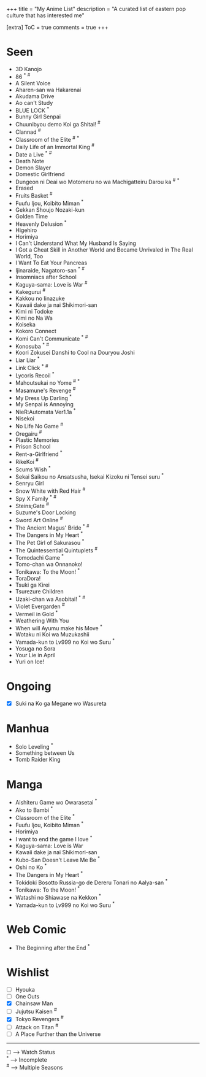 +++
title = "My Anime List"
description = "A curated list of eastern pop culture that has interested me"

[extra]
ToC = true
comments = true
+++

# Seen

- 3D Kanojo
- 86 <sup>\*</sup> <sup>#</sup>
- A Silent Voice
- Aharen-san wa Hakarenai
- Akudama Drive
- Ao can't Study
- BLUE LOCK <sup>\*</sup>
- Bunny Girl Senpai
- Chuunibyou demo Koi ga Shitai! <sup>#</sup>
- Clannad <sup>#</sup>
- Classroom of the Elite <sup>#</sup> <sup>\*</sup>
- Daily Life of an Immortal King <sup>#</sup>
- Date a Live <sup>\*</sup> <sup>#</sup>
- Death Note
- Demon Slayer
- Domestic Girlfriend
- Dungeon ni Deai wo Motomeru no wa Machigatteiru Darou ka <sup>#</sup> <sup>\*</sup>
- Erased
- Fruits Basket <sup>#</sup>
- Fuufu Ijou, Koibito Miman <sup>\*</sup>
- Gekkan Shoujo Nozaki-kun
- Golden Time
- Heavenly Delusion <sup>\*</sup>
- Higehiro
- Horimiya
- I Can't Understand What My Husband Is Saying
- I Got a Cheat Skill in Another World and Became Unrivaled in The Real World, Too
- I Want To Eat Your Pancreas
- Ijinaraide, Nagatoro-san <sup>\*</sup> <sup>#</sup>
- Insomniacs after School
- Kaguya-sama: Love is War <sup>#</sup>
- Kakegurui <sup>#</sup>
- Kakkou no Iinazuke
- Kawaii dake ja nai Shikimori-san
- Kimi ni Todoke
- Kimi no Na Wa
- Koiseka
- Kokoro Connect
- Komi Can't Communicate <sup>\*</sup> <sup>#</sup>
- Konosuba <sup>\*</sup> <sup>#</sup>
- Koori Zokusei Danshi to Cool na Douryou Joshi
- Liar Liar <sup>\*</sup>
- Link Click <sup>\*</sup> <sup>#</sup>
- Lycoris Recoil <sup>\*</sup>
- Mahoutsukai no Yome <sup>#</sup> <sup>\*</sup>
- Masamune's Revenge <sup>#</sup>
- My Dress Up Darling <sup>\*</sup>
- My Senpai is Annoying
- NieR:Automata Ver1.1a <sup>\*</sup>
- Nisekoi
- No Life No Game <sup>#</sup>
- Oregairu <sup>#</sup>
- Plastic Memories
- Prison School
- Rent-a-Girlfriend <sup>\*</sup>
- RikeKoi <sup>#</sup>
- Scums Wish <sup>\*</sup>
- Sekai Saikou no Ansatsusha, Isekai Kizoku ni Tensei suru <sup>\*</sup>
- Senryu Girl
- Snow White with Red Hair <sup>#</sup>
- Spy X Family <sup>\*</sup> <sup>#</sup>
- Steins;Gate <sup>#</sup>
- Suzume's Door Locking
- Sword Art Online <sup>#</sup>
- The Ancient Magus' Bride <sup>\*</sup> <sup>#</sup>
- The Dangers in My Heart <sup>\*</sup>
- The Pet Girl of Sakurasou <sup>\*</sup>
- The Quintessential Quintuplets <sup>#</sup>
- Tomodachi Game <sup>\*</sup>
- Tomo-chan wa Onnanoko!
- Tonikawa: To the Moon! <sup>\*</sup>
- ToraDora!
- Tsuki ga Kirei
- Tsurezure Children
- Uzaki-chan wa Asobitai! <sup>\*</sup> <sup>#</sup>
- Violet Evergarden <sup>#</sup>
- Vermeil in Gold <sup>\*</sup>
- Weathering With You
- When will Ayumu make his Move <sup>\*</sup>
- Wotaku ni Koi wa Muzukashii
- Yamada-kun to Lv999 no Koi wo Suru <sup>\*</sup>
- Yosuga no Sora
- Your Lie in April
- Yuri on Ice!

# Ongoing

- [x] Suki na Ko ga Megane wo Wasureta

# Manhua

- Solo Leveling <sup>\*</sup>
- Something between Us
- Tomb Raider King

# Manga

- Aishiteru Game wo Owarasetai <sup>\*</sup>
- Ako to Bambi <sup>\*</sup>
- Classroom of the Elite <sup>\*</sup>
- Fuufu Ijou, Koibito Miman <sup>\*</sup>
- Horimiya
- I want to end the game I love <sup>\*</sup>
- Kaguya-sama: Love is War
- Kawaii dake ja nai Shikimori-san
- Kubo-San Doesn't Leave Me Be <sup>\*</sup>
- Oshi no Ko <sup>\*</sup>
- The Dangers in My Heart <sup>\*</sup>
- Tokidoki Bosotto Russia-go de Dereru Tonari no Aalya-san <sup>\*</sup>
- Tonikawa: To the Moon! <sup>\*</sup>
- Watashi no Shiawase na Kekkon <sup>\*</sup>
- Yamada-kun to Lv999 no Koi wo Suru <sup>\*</sup>

# Web Comic

- The Beginning after the End <sup>\*</sup>

# Wishlist

- [ ] Hyouka
- [ ] One Outs
- [x] Chainsaw Man
- [ ] Jujutsu Kaisen <sup>#</sup>
- [x] Tokyo Revengers <sup>#</sup>
- [ ] Attack on Titan <sup>#</sup>
- [ ] A Place Further than the Universe

---

&#9744; --> Watch Status  
<sup>\*</sup> --> Incomplete  
<sup>#</sup> --> Multiple Seasons
